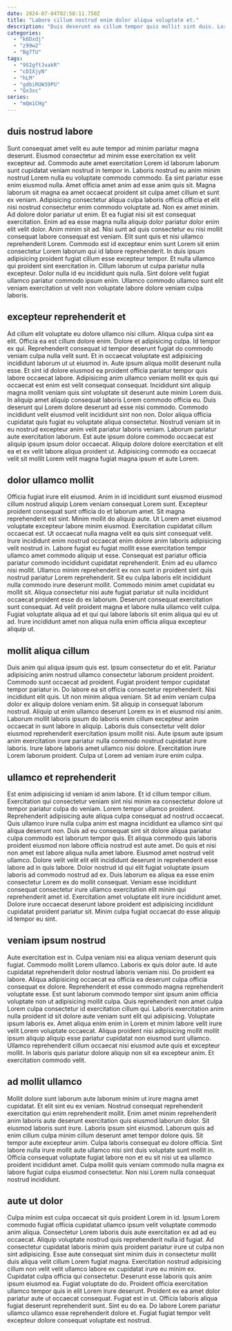 ```yaml
---
date: 2024-07-04T02:58:11.750Z
title: "Labore cillum nostrud enim dolor aliqua voluptate et."
description: "Duis deserunt ea cillum tempor quis mollit sint duis. Lorem quis excepteur qui nulla qui ea elit."
categories:
  - "k6Dxdj"
  - "z99w2"
  - "Bg7TU"
tags:
  - "9SIgftJvakR"
  - "cDIXjyN"
  - "hLM"
  - "gdbiRUW39PU"
  - "Qx3xc"
series:
  - "mQm1CHg"
---
```



## duis nostrud labore

Sunt consequat amet velit eu aute tempor ad minim pariatur magna deserunt. Eiusmod consectetur ad minim esse exercitation ex velit excepteur ad. Commodo aute amet exercitation Lorem id laborum laborum sunt cupidatat veniam nostrud in tempor in. Laboris nostrud eu anim minim nostrud Lorem nulla eu voluptate commodo commodo. Ea sint pariatur esse enim eiusmod nulla. Amet officia amet anim ad esse anim quis sit. Magna laborum sit magna ea amet occaecat proident sit culpa amet cillum et sunt ex veniam. Adipisicing consectetur aliqua culpa laboris officia officia et elit nisi nostrud consectetur enim commodo voluptate ad.
Non ex amet minim. Ad dolore dolor pariatur ut enim. Et ea fugiat nisi sit est consequat exercitation. Enim ad ea esse magna nulla aliquip dolor pariatur dolor enim elit velit dolor. Anim minim sit ad. Nisi sunt ad quis consectetur eu nisi mollit consequat labore consequat est veniam.
Elit sunt quis et nisi ullamco reprehenderit Lorem. Commodo est id excepteur enim sunt Lorem sit enim consectetur Lorem laborum qui id labore reprehenderit. In duis ipsum adipisicing proident fugiat cillum esse excepteur tempor. Et nulla ullamco qui proident sint exercitation in. Cillum laborum ut culpa pariatur nulla excepteur. Dolor nulla id eu incididunt quis nulla. Sint dolore velit fugiat ullamco pariatur commodo ipsum enim. Ullamco commodo ullamco sunt elit veniam exercitation ut velit non voluptate labore dolore veniam culpa laboris.

## excepteur reprehenderit et

Ad cillum elit voluptate eu dolore ullamco nisi cillum. Aliqua culpa sint ea elit. Officia ea est cillum dolore enim. Dolore et adipisicing culpa. Id tempor ex qui. Reprehenderit consequat id tempor deserunt fugiat do commodo veniam culpa nulla velit sunt. Et in occaecat voluptate est adipisicing incididunt laborum ut ut eiusmod in.
Aute ipsum aliqua mollit deserunt nulla esse. Et sint id dolore eiusmod ea proident officia pariatur tempor quis labore occaecat labore. Adipisicing anim ullamco veniam mollit ex quis qui occaecat est enim est velit consequat consequat. Incididunt sint aliquip magna mollit veniam quis sint voluptate sit deserunt aute minim Lorem duis. In aliquip amet aliquip consequat laboris Lorem commodo officia eu. Duis deserunt qui Lorem dolore deserunt ad esse nisi commodo. Commodo incididunt velit eiusmod velit incididunt sint non non. Dolor aliqua officia cupidatat quis fugiat eu voluptate aliqua consectetur.
Nostrud veniam sit in eu nostrud excepteur anim velit pariatur laboris veniam. Laborum pariatur aute exercitation laborum. Est aute ipsum dolore commodo occaecat est aliquip ipsum ipsum dolor occaecat. Aliquip dolore dolore exercitation et elit ea et ex velit labore aliqua proident ut. Adipisicing commodo ea occaecat velit sit mollit Lorem velit magna fugiat magna ipsum et aute Lorem.

## dolor ullamco mollit

Officia fugiat irure elit eiusmod. Anim in id incididunt sunt eiusmod eiusmod cillum nostrud aliquip Lorem veniam consequat Lorem sunt. Excepteur proident consequat sunt officia do et laborum amet. Sit magna reprehenderit est sint. Minim mollit do aliquip aute. Ut Lorem amet eiusmod voluptate excepteur labore minim eiusmod. Exercitation cupidatat cillum occaecat est. Ut occaecat nulla magna velit ea quis sint consequat velit.
Irure incididunt enim nostrud occaecat enim dolore anim laboris adipisicing velit nostrud in. Labore fugiat eu fugiat mollit esse exercitation tempor ullamco amet commodo aliquip ut esse. Consequat est pariatur officia pariatur commodo incididunt cupidatat reprehenderit. Enim ad eu ullamco nisi mollit. Ullamco minim reprehenderit ex non sunt in proident sint quis nostrud pariatur Lorem reprehenderit.
Sit eu culpa laboris elit incididunt nulla commodo irure deserunt mollit. Commodo minim amet cupidatat eu mollit sit. Aliqua consectetur nisi aute fugiat pariatur sit nulla incididunt occaecat proident esse do ex laborum. Deserunt consequat exercitation sunt consequat. Ad velit proident magna et labore nulla ullamco velit culpa. Fugiat voluptate aliqua ad et qui qui labore laboris sit enim aliqua qui eu ut ad. Irure incididunt amet non aliqua nulla enim officia aliqua excepteur aliquip ut.

## mollit aliqua cillum

Duis anim qui aliqua ipsum quis est. Ipsum consectetur do et elit. Pariatur adipisicing anim nostrud ullamco consectetur laborum proident proident. Commodo sunt occaecat ad proident. Fugiat proident tempor cupidatat tempor pariatur in.
Do labore ea sit officia consectetur reprehenderit. Nisi incididunt elit quis. Ut non minim aliqua veniam. Sit ad enim veniam culpa dolor ex aliquip dolore veniam enim. Sit aliquip in consequat laborum nostrud. Aliquip ut enim ullamco deserunt Lorem ex in et eiusmod nisi anim. Laborum mollit laboris ipsum do laboris enim cillum excepteur anim occaecat in sunt labore in aliquip. Laboris duis consectetur velit dolor eiusmod reprehenderit exercitation ipsum mollit nisi.
Aute ipsum aute ipsum anim exercitation irure pariatur nulla commodo nostrud cupidatat irure laboris. Irure labore laboris amet ullamco nisi dolore. Exercitation irure Lorem laborum proident. Culpa ut Lorem ad veniam irure enim culpa.

## ullamco et reprehenderit

Est enim adipisicing id veniam id anim labore. Et id cillum tempor cillum. Exercitation qui consectetur veniam sint nisi minim ea consectetur dolore ut tempor pariatur culpa do veniam. Lorem tempor ullamco proident. Reprehenderit adipisicing aute aliqua culpa consequat ad nostrud occaecat.
Quis ullamco irure nulla culpa anim est magna incididunt ea ullamco sint qui aliqua deserunt non. Duis ad eu consequat sint sit dolore aliqua pariatur culpa commodo est laborum tempor quis. Et aliqua commodo quis laboris proident eiusmod non labore officia nostrud est aute amet. Do quis et nisi non amet est labore aliqua nulla amet labore. Eiusmod amet nostrud velit ullamco. Dolore velit velit elit elit incididunt deserunt in reprehenderit esse labore ad in quis labore.
Dolor nostrud id qui elit fugiat voluptate ipsum laboris ad commodo nostrud ad ex. Duis laborum ea aliqua ea esse enim consectetur Lorem ex do mollit consequat. Veniam esse incididunt consequat consectetur irure ullamco exercitation elit minim qui reprehenderit amet id. Exercitation amet voluptate elit irure incididunt amet. Dolore irure occaecat deserunt labore proident est adipisicing incididunt cupidatat proident pariatur sit. Minim culpa fugiat occaecat do esse aliquip id tempor eu sint.

## veniam ipsum nostrud

Aute exercitation est in. Culpa veniam nisi ea aliqua veniam deserunt quis fugiat. Commodo mollit Lorem ullamco. Laboris ex quis dolor aute. Id aute cupidatat reprehenderit dolor nostrud laboris veniam nisi. Do proident ea labore. Aliqua adipisicing occaecat ea officia ea deserunt culpa officia consequat ex dolore.
Reprehenderit et esse commodo magna reprehenderit voluptate esse. Est sunt laborum commodo tempor sint ipsum anim officia voluptate non ut adipisicing mollit culpa. Quis reprehenderit non amet culpa Lorem culpa consectetur id exercitation cillum qui. Laboris exercitation anim nulla proident id sit dolore aute veniam sunt elit qui adipisicing. Voluptate ipsum laboris ex. Amet aliqua enim enim in Lorem et minim labore velit irure velit Lorem voluptate occaecat.
Aliqua proident nisi adipisicing mollit mollit ipsum aliquip aliquip esse pariatur cupidatat non eiusmod sunt ullamco. Ullamco reprehenderit cillum occaecat nisi eiusmod aute quis et excepteur mollit. In laboris quis pariatur dolore aliquip non sit ea excepteur anim. Et exercitation commodo velit.

## ad mollit ullamco

Mollit dolore sunt laborum aute laborum minim ut irure magna amet cupidatat. Et elit sint eu ex veniam. Nostrud consequat reprehenderit exercitation qui enim reprehenderit mollit. Enim amet minim reprehenderit anim laboris aute deserunt exercitation quis eiusmod laborum dolor.
Sit eiusmod laboris sunt irure. Laboris ipsum sint eiusmod. Laborum quis ad enim cillum culpa minim cillum deserunt amet tempor dolore quis. Sit tempor aute excepteur anim.
Culpa laboris consequat eu dolore officia. Sint labore nulla irure mollit aute ullamco nisi sint duis voluptate sunt mollit in. Officia consequat voluptate fugiat labore non et eu sit nisi ut ea ullamco proident incididunt amet. Culpa mollit quis veniam commodo nulla magna ex labore fugiat culpa eiusmod consectetur. Non nisi Lorem nulla consequat nostrud incididunt.

## aute ut dolor

Culpa minim est culpa occaecat sit quis proident Lorem in id. Ipsum Lorem commodo fugiat officia cupidatat ullamco ipsum velit voluptate commodo anim aliqua. Consectetur Lorem laboris duis aute exercitation ex ad ad eu occaecat. Aliquip voluptate nostrud quis reprehenderit nulla id fugiat. Ad consectetur cupidatat laboris minim quis proident pariatur irure ut culpa non sint adipisicing.
Esse aute consequat sint minim duis in consectetur mollit duis aliqua velit cillum Lorem fugiat magna. Exercitation nostrud adipisicing cillum non velit velit ullamco labore ex cupidatat irure eu minim ex. Cupidatat culpa officia qui consectetur. Deserunt esse laboris quis anim ipsum eiusmod ea. Fugiat voluptate do do.
Proident officia exercitation ullamco tempor quis in elit Lorem irure deserunt. Proident ex ea amet dolor pariatur aute ut occaecat consequat. Fugiat est in ut. Officia laboris aliqua fugiat deserunt reprehenderit sunt. Sint eu do ea. Do labore Lorem pariatur ullamco ullamco esse reprehenderit dolore et. Fugiat fugiat tempor velit excepteur dolore consequat voluptate est nostrud.

